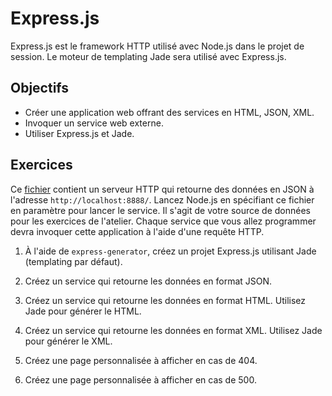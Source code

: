 Express.js
==========

Express.js est le framework HTTP utilisé avec Node.js dans le projet de session.
Le moteur de templating Jade sera utilisé avec Express.js.

Objectifs
---------

* Créer une application web offrant des services en HTML, JSON, XML.
* Invoquer un service web externe.
* Utiliser Express.js et Jade.

Exercices
---------

Ce [fichier](data-server.js) contient un serveur HTTP qui retourne des données
en JSON à l'adresse `http://localhost:8888/`. Lancez Node.js en spécifiant ce
fichier en paramètre pour lancer le service. Il s'agit de votre source de
données pour les exercices de l'atelier. Chaque service que vous allez
programmer devra invoquer cette application à l'aide d'une requête HTTP.

1. À l'aide de `express-generator`, créez un projet Express.js utilisant Jade
   (templating par défaut).

2. Créez un service qui retourne les données en format JSON.

3. Créez un service qui retourne les données en format HTML. Utilisez Jade pour
   générer le HTML.

4. Créez un service qui retourne les données en format XML. Utilisez Jade pour
   générer le XML.

5. Créez une page personnalisée à afficher en cas de 404.

6. Créez une page personnalisée à afficher en cas de 500.
